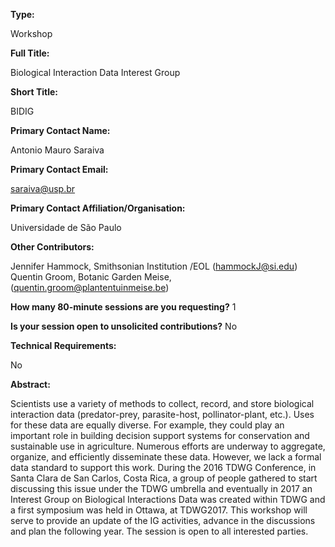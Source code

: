 

**Type:** 

Workshop

**Full Title:** 

Biological Interaction Data Interest Group

**Short Title:** 

BIDIG

**Primary Contact Name:** 

Antonio Mauro Saraiva

**Primary Contact Email:** 

[saraiva@usp.br](mailto:saraiva@usp.br)

**Primary Contact Affiliation/Organisation:** 

Universidade de São Paulo

**Other Contributors:** 

Jennifer Hammock, Smithsonian Institution /EOL (hammockJ@si.edu) Quentin Groom, Botanic Garden Meise, (quentin.groom@plantentuinmeise.be) 

**How many 80-minute sessions are you requesting?** 1

**Is your session open to unsolicited contributions?** No

**Technical Requirements:** 

No

**Abstract:** 

Scientists use a variety of methods to collect, record, and store biological interaction data (predator-prey, parasite-host, pollinator-plant, etc.). Uses for these data are equally diverse. For example, they could play an important role in building decision support systems for conservation and sustainable use in agriculture. Numerous efforts are underway to aggregate, organize, and efficiently disseminate these data. However, we lack a formal data standard to support this work. During the 2016 TDWG Conference, in Santa Clara de San Carlos, Costa Rica, a group of people gathered to start discussing this issue under the TDWG umbrella and eventually in 2017 an Interest Group on Biological Interactions Data was created within TDWG and a first symposium was held in Ottawa, at TDWG2017. This workshop will serve to provide an update of the IG activities, advance in the discussions and plan the following year. The session is open to all interested parties.


